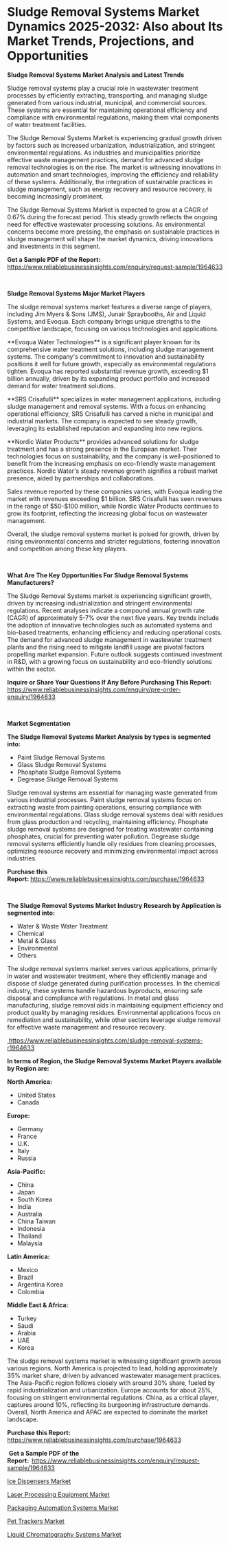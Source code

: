 <p><h1>Sludge Removal Systems Market Dynamics 2025-2032: Also about Its Market Trends, Projections, and Opportunities</h1></p><p><strong>Sludge Removal Systems Market Analysis and Latest Trends</strong></p>
<p><p>Sludge removal systems play a crucial role in wastewater treatment processes by efficiently extracting, transporting, and managing sludge generated from various industrial, municipal, and commercial sources. These systems are essential for maintaining operational efficiency and compliance with environmental regulations, making them vital components of water treatment facilities.</p><p>The Sludge Removal Systems Market is experiencing gradual growth driven by factors such as increased urbanization, industrialization, and stringent environmental regulations. As industries and municipalities prioritize effective waste management practices, demand for advanced sludge removal technologies is on the rise. The market is witnessing innovations in automation and smart technologies, improving the efficiency and reliability of these systems. Additionally, the integration of sustainable practices in sludge management, such as energy recovery and resource recovery, is becoming increasingly prominent.</p><p>The Sludge Removal Systems Market is expected to grow at a CAGR of 0.67% during the forecast period. This steady growth reflects the ongoing need for effective wastewater processing solutions. As environmental concerns become more pressing, the emphasis on sustainable practices in sludge management will shape the market dynamics, driving innovations and investments in this segment.</p></p>
<p><strong>Get a Sample PDF of the Report:&nbsp;</strong> <a href="https://www.reliablebusinessinsights.com/enquiry/request-sample/1964633?utm_campaign=101&utm_medium=2&utm_source=Github&utm_content=ia&utm_term=08042025&utm_id=sludge-removal-systems">https://www.reliablebusinessinsights.com/enquiry/request-sample/1964633</a></p>
<p>&nbsp;</p>
<p><strong>Sludge Removal Systems Major Market Players</strong></p>
<p><p>The sludge removal systems market features a diverse range of players, including Jim Myers & Sons (JMS), Junair Spraybooths, Air and Liquid Systems, and Evoqua. Each company brings unique strengths to the competitive landscape, focusing on various technologies and applications.</p><p>**Evoqua Water Technologies** is a significant player known for its comprehensive water treatment solutions, including sludge management systems. The company's commitment to innovation and sustainability positions it well for future growth, especially as environmental regulations tighten. Evoqua has reported substantial revenue growth, exceeding $1 billion annually, driven by its expanding product portfolio and increased demand for water treatment solutions.</p><p>**SRS Crisafulli** specializes in water management applications, including sludge management and removal systems. With a focus on enhancing operational efficiency, SRS Crisafulli has carved a niche in municipal and industrial markets. The company is expected to see steady growth, leveraging its established reputation and expanding into new regions.</p><p>**Nordic Water Products** provides advanced solutions for sludge treatment and has a strong presence in the European market. Their technologies focus on sustainability, and the company is well-positioned to benefit from the increasing emphasis on eco-friendly waste management practices. Nordic Water's steady revenue growth signifies a robust market presence, aided by partnerships and collaborations.</p><p>Sales revenue reported by these companies varies, with Evoqua leading the market with revenues exceeding $1 billion. SRS Crisafulli has seen revenues in the range of $50-$100 million, while Nordic Water Products continues to grow its footprint, reflecting the increasing global focus on wastewater management.</p><p>Overall, the sludge removal systems market is poised for growth, driven by rising environmental concerns and stricter regulations, fostering innovation and competition among these key players.</p></p>
<p>&nbsp;</p>
<p><strong>What Are The Key Opportunities For Sludge Removal Systems Manufacturers?</strong></p>
<p><p>The Sludge Removal Systems market is experiencing significant growth, driven by increasing industrialization and stringent environmental regulations. Recent analyses indicate a compound annual growth rate (CAGR) of approximately 5-7% over the next five years. Key trends include the adoption of innovative technologies such as automated systems and bio-based treatments, enhancing efficiency and reducing operational costs. The demand for advanced sludge management in wastewater treatment plants and the rising need to mitigate landfill usage are pivotal factors propelling market expansion. Future outlook suggests continued investment in R&D, with a growing focus on sustainability and eco-friendly solutions within the sector.</p></p>
<p><strong>Inquire or Share Your Questions If Any Before Purchasing This Report:</strong> <a href="https://www.reliablebusinessinsights.com/enquiry/pre-order-enquiry/1964633?utm_campaign=101&utm_medium=2&utm_source=Github&utm_content=ia&utm_term=08042025&utm_id=sludge-removal-systems">https://www.reliablebusinessinsights.com/enquiry/pre-order-enquiry/1964633</a></p>
<p>&nbsp;</p>
<p><strong>Market Segmentation</strong></p>
<p><strong>The Sludge Removal Systems Market Analysis by types is segmented into:</strong></p>
<p><ul><li>Paint Sludge Removal Systems</li><li>Glass Sludge Removal Systems</li><li>Phosphate Sludge Removal Systems</li><li>Degrease Sludge Removal Systems</li></ul></p>
<p><p>Sludge removal systems are essential for managing waste generated from various industrial processes. Paint sludge removal systems focus on extracting waste from painting operations, ensuring compliance with environmental regulations. Glass sludge removal systems deal with residues from glass production and recycling, maintaining efficiency. Phosphate sludge removal systems are designed for treating wastewater containing phosphates, crucial for preventing water pollution. Degrease sludge removal systems efficiently handle oily residues from cleaning processes, optimizing resource recovery and minimizing environmental impact across industries.</p></p>
<p><strong>Purchase this Report:&nbsp;</strong><a href="https://www.reliablebusinessinsights.com/purchase/1964633?utm_campaign=101&utm_medium=2&utm_source=Github&utm_content=ia&utm_term=08042025&utm_id=sludge-removal-systems">https://www.reliablebusinessinsights.com/purchase/1964633</a></p>
<p>&nbsp;</p>
<p><strong>The Sludge Removal Systems Market Industry Research by Application is segmented into:</strong></p>
<p><ul><li>Water & Waste Water Treatment</li><li>Chemical</li><li>Metal & Glass</li><li>Environmental</li><li>Others</li></ul></p>
<p><p>The sludge removal systems market serves various applications, primarily in water and wastewater treatment, where they efficiently manage and dispose of sludge generated during purification processes. In the chemical industry, these systems handle hazardous byproducts, ensuring safe disposal and compliance with regulations. In metal and glass manufacturing, sludge removal aids in maintaining equipment efficiency and product quality by managing residues. Environmental applications focus on remediation and sustainability, while other sectors leverage sludge removal for effective waste management and resource recovery.</p></p>
<p><a href="https://www.reliablebusinessinsights.com/sludge-removal-systems-r1964633?utm_campaign=101&utm_medium=2&utm_source=Github&utm_content=ia&utm_term=08042025&utm_id=sludge-removal-systems">&nbsp;https://www.reliablebusinessinsights.com/sludge-removal-systems-r1964633</a></p>
<p><strong>In terms of Region, the Sludge Removal Systems Market Players available by Region are:</strong></p>
<p>
    <p> <strong> North America: </strong>
        <ul>
            <li>United States</li>
            <li>Canada</li>
        </ul>
        </p> 
    <p> <strong> Europe: </strong>
        <ul>
            <li>Germany</li>
            <li>France</li>
            <li>U.K.</li>
            <li>Italy</li>
            <li>Russia</li>
        </ul>
        </p> 
    <p> <strong> Asia-Pacific: </strong>
        <ul>
            <li>China</li>
            <li>Japan</li>
            <li>South Korea</li>
            <li>India</li>
            <li>Australia</li>
            <li>China Taiwan</li>
            <li>Indonesia</li>
            <li>Thailand</li>
            <li>Malaysia</li>
        </ul>
        </p> 
    <p> <strong> Latin America: </strong>
        <ul>
            <li>Mexico</li>
            <li>Brazil</li>
            <li>Argentina Korea</li>
            <li>Colombia</li>
        </ul>
        </p> 
    <p> <strong> Middle East & Africa: </strong>
        <ul>
            <li>Turkey</li>
            <li>Saudi</li>
            <li>Arabia</li>
            <li>UAE</li>
            <li>Korea</li>
        </ul>
    </p>
    </p>
<p><p>The sludge removal systems market is witnessing significant growth across various regions. North America is projected to lead, holding approximately 35% market share, driven by advanced wastewater management practices. The Asia-Pacific region follows closely with around 30% share, fueled by rapid industrialization and urbanization. Europe accounts for about 25%, focusing on stringent environmental regulations. China, as a critical player, captures around 10%, reflecting its burgeoning infrastructure demands. Overall, North America and APAC are expected to dominate the market landscape.</p></p>
<p><strong>Purchase this Report: </strong><a href="https://www.reliablebusinessinsights.com/purchase/1964633?utm_campaign=101&utm_medium=2&utm_source=Github&utm_content=ia&utm_term=08042025&utm_id=sludge-removal-systems">https://www.reliablebusinessinsights.com/purchase/1964633</a></p>
<p>&nbsp;<strong>Get a Sample PDF of the Report:&nbsp;&nbsp;</strong><a href="https://www.reliablebusinessinsights.com/enquiry/request-sample/1964633?utm_campaign=101&utm_medium=2&utm_source=Github&utm_content=ia&utm_term=08042025&utm_id=sludge-removal-systems">https://www.reliablebusinessinsights.com/enquiry/request-sample/1964633</a></p>
<p><strong></strong></p>
<p><p><a href="https://github.com/djihencygnel74/Market-Research-Report-List-1/blob/main/ice-dispensers-market.md?utm_campaign=101&utm_medium=2&utm_source=Github&utm_content=ia&utm_term=08042025&utm_id=sludge-removal-systems">Ice Dispensers Market</a></p><p><a href="https://github.com/zymerivarrik6/Market-Research-Report-List-1/blob/main/laser-processing-equipment-market.md?utm_campaign=101&utm_medium=2&utm_source=Github&utm_content=ia&utm_term=08042025&utm_id=sludge-removal-systems">Laser Processing Equipment Market</a></p><p><a href="https://github.com/saimntamiki/Market-Research-Report-List-1/blob/main/packaging-automation-systems-market.md?utm_campaign=101&utm_medium=2&utm_source=Github&utm_content=ia&utm_term=08042025&utm_id=sludge-removal-systems">Packaging Automation Systems Market</a></p><p><a href="https://github.com/bocksovers0r/Market-Research-Report-List-1/blob/main/pet-trackers-market.md?utm_campaign=101&utm_medium=2&utm_source=Github&utm_content=ia&utm_term=08042025&utm_id=sludge-removal-systems">Pet Trackers Market</a></p><p><a href="https://github.com/messonmengen75/Market-Research-Report-List-1/blob/main/liquid-chromatography-systems-market.md?utm_campaign=101&utm_medium=2&utm_source=Github&utm_content=ia&utm_term=08042025&utm_id=sludge-removal-systems">Liquid Chromatography Systems Market</a></p></p>
